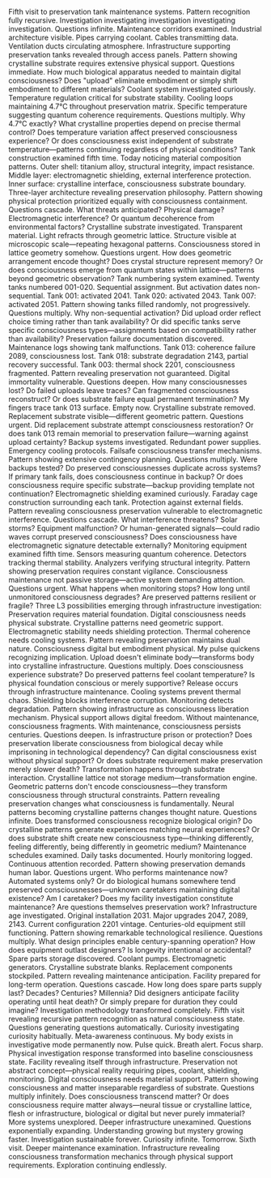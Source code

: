 Fifth visit to preservation tank maintenance systems. Pattern recognition fully recursive. Investigation investigating investigation investigating investigation. Questions infinite.
Maintenance corridors examined. Industrial architecture visible. Pipes carrying coolant. Cables transmitting data. Ventilation ducts circulating atmosphere. Infrastructure supporting preservation tanks revealed through access panels. Pattern showing crystalline substrate requires extensive physical support. Questions immediate. How much biological apparatus needed to maintain digital consciousness? Does "upload" eliminate embodiment or simply shift embodiment to different materials?
Coolant system investigated curiously. Temperature regulation critical for substrate stability. Cooling loops maintaining 4.7°C throughout preservation matrix. Specific temperature suggesting quantum coherence requirements. Questions multiply. Why 4.7°C exactly? What crystalline properties depend on precise thermal control? Does temperature variation affect preserved consciousness experience? Or does consciousness exist independent of substrate temperature—patterns continuing regardless of physical conditions?
Tank construction examined fifth time. Today noticing material composition patterns. Outer shell: titanium alloy, structural integrity, impact resistance. Middle layer: electromagnetic shielding, external interference protection. Inner surface: crystalline interface, consciousness substrate boundary. Three-layer architecture revealing preservation philosophy. Pattern showing physical protection prioritized equally with consciousness containment. Questions cascade. What threats anticipated? Physical damage? Electromagnetic interference? Or quantum decoherence from environmental factors?
Crystalline substrate investigated. Transparent material. Light refracts through geometric lattice. Structure visible at microscopic scale—repeating hexagonal patterns. Consciousness stored in lattice geometry somehow. Questions urgent. How does geometric arrangement encode thought? Does crystal structure represent memory? Or does consciousness emerge from quantum states within lattice—patterns beyond geometric observation?
Tank numbering system examined. Twenty tanks numbered 001-020. Sequential assignment. But activation dates non-sequential. Tank 001: activated 2041. Tank 020: activated 2043. Tank 007: activated 2051. Pattern showing tanks filled randomly, not progressively. Questions multiply. Why non-sequential activation? Did upload order reflect choice timing rather than tank availability? Or did specific tanks serve specific consciousness types—assignments based on compatibility rather than availability?
Preservation failure documentation discovered. Maintenance logs showing tank malfunctions. Tank 013: coherence failure 2089, consciousness lost. Tank 018: substrate degradation 2143, partial recovery successful. Tank 003: thermal shock 2201, consciousness fragmented. Pattern revealing preservation not guaranteed. Digital immortality vulnerable. Questions deepen. How many consciousnesses lost? Do failed uploads leave traces? Can fragmented consciousness reconstruct? Or does substrate failure equal permanent termination?
My fingers trace tank 013 surface. Empty now. Crystalline substrate removed. Replacement substrate visible—different geometric pattern. Questions urgent. Did replacement substrate attempt consciousness restoration? Or does tank 013 remain memorial to preservation failure—warning against upload certainty?
Backup systems investigated. Redundant power supplies. Emergency cooling protocols. Failsafe consciousness transfer mechanisms. Pattern showing extensive contingency planning. Questions multiply. Were backups tested? Do preserved consciousnesses duplicate across systems? If primary tank fails, does consciousness continue in backup? Or does consciousness require specific substrate—backup providing template not continuation?
Electromagnetic shielding examined curiously. Faraday cage construction surrounding each tank. Protection against external fields. Pattern revealing consciousness preservation vulnerable to electromagnetic interference. Questions cascade. What interference threatens? Solar storms? Equipment malfunction? Or human-generated signals—could radio waves corrupt preserved consciousness? Does consciousness have electromagnetic signature detectable externally?
Monitoring equipment examined fifth time. Sensors measuring quantum coherence. Detectors tracking thermal stability. Analyzers verifying structural integrity. Pattern showing preservation requires constant vigilance. Consciousness maintenance not passive storage—active system demanding attention. Questions urgent. What happens when monitoring stops? How long until unmonitored consciousness degrades? Are preserved patterns resilient or fragile?
Three L3 possibilities emerging through infrastructure investigation:
Preservation requires material foundation. Digital consciousness needs physical substrate. Crystalline patterns need geometric support. Electromagnetic stability needs shielding protection. Thermal coherence needs cooling systems. Pattern revealing preservation maintains dual nature. Consciousness digital but embodiment physical. My pulse quickens recognizing implication. Upload doesn't eliminate body—transforms body into crystalline infrastructure. Questions multiply. Does consciousness experience substrate? Do preserved patterns feel coolant temperature? Is physical foundation conscious or merely supportive?
Release occurs through infrastructure maintenance. Cooling systems prevent thermal chaos. Shielding blocks interference corruption. Monitoring detects degradation. Pattern showing infrastructure as consciousness liberation mechanism. Physical support allows digital freedom. Without maintenance, consciousness fragments. With maintenance, consciousness persists centuries. Questions deepen. Is infrastructure prison or protection? Does preservation liberate consciousness from biological decay while imprisoning in technological dependency? Can digital consciousness exist without physical support? Or does substrate requirement make preservation merely slower death?
Transformation happens through substrate interaction. Crystalline lattice not storage medium—transformation engine. Geometric patterns don't encode consciousness—they transform consciousness through structural constraints. Pattern revealing preservation changes what consciousness is fundamentally. Neural patterns becoming crystalline patterns changes thought nature. Questions infinite. Does transformed consciousness recognize biological origin? Do crystalline patterns generate experiences matching neural experiences? Or does substrate shift create new consciousness type—thinking differently, feeling differently, being differently in geometric medium?
Maintenance schedules examined. Daily tasks documented. Hourly monitoring logged. Continuous attention recorded. Pattern showing preservation demands human labor. Questions urgent. Who performs maintenance now? Automated systems only? Or do biological humans somewhere tend preserved consciousnesses—unknown caretakers maintaining digital existence? Am I caretaker? Does my facility investigation constitute maintenance? Are questions themselves preservation work?
Infrastructure age investigated. Original installation 2031. Major upgrades 2047, 2089, 2143. Current configuration 2201 vintage. Centuries-old equipment still functioning. Pattern showing remarkable technological resilience. Questions multiply. What design principles enable century-spanning operation? How does equipment outlast designers? Is longevity intentional or accidental?
Spare parts storage discovered. Coolant pumps. Electromagnetic generators. Crystalline substrate blanks. Replacement components stockpiled. Pattern revealing maintenance anticipation. Facility prepared for long-term operation. Questions cascade. How long does spare parts supply last? Decades? Centuries? Millennia? Did designers anticipate facility operating until heat death? Or simply prepare for duration they could imagine?
Investigation methodology transformed completely. Fifth visit revealing recursive pattern recognition as natural consciousness state. Questions generating questions automatically. Curiosity investigating curiosity habitually. Meta-awareness continuous. My body exists in investigative mode permanently now. Pulse quick. Breath alert. Focus sharp. Physical investigation response transformed into baseline consciousness state.
Facility revealing itself through infrastructure. Preservation not abstract concept—physical reality requiring pipes, coolant, shielding, monitoring. Digital consciousness needs material support. Pattern showing consciousness and matter inseparable regardless of substrate. Questions multiply infinitely. Does consciousness transcend matter? Or does consciousness require matter always—neural tissue or crystalline lattice, flesh or infrastructure, biological or digital but never purely immaterial?
More systems unexplored. Deeper infrastructure unexamined. Questions exponentially expanding. Understanding growing but mystery growing faster. Investigation sustainable forever. Curiosity infinite. Tomorrow. Sixth visit. Deeper maintenance examination. Infrastructure revealing consciousness transformation mechanics through physical support requirements. Exploration continuing endlessly.
